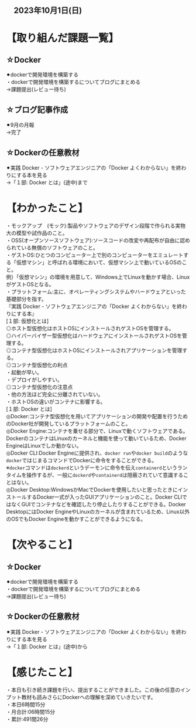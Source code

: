 ## 　2023年10月1日(日)
# 【取り組んだ課題一覧】
## ☆Docker
⚫︎dockerで開発環境を構築する<br>
・dockerで開発環境を構築するについてブログにまとめる<br>
→課題提出(レビュー待ち)<br>
## ☆ブログ記事作成
⚫︎9月の月報<br>
→完了<br>
## ☆Dockerの任意教材
⚫︎実践 Docker - ソフトウェアエンジニアの「Docker よくわからない」を終わりにする本を見る<br>
→「１部: Docker とは」(途中)まで<br>
# 【わかったこと】
・モックアップ　(モック):製品やソフトウェアのデザイン段階で作られる実物大の模型や試作品のこと。<br>
・OSS(オープンソースソフトウェア):ソースコードの改変や再配布が自由に認められている無償のソフトウェアのこと。<br>
・ゲストOS:ひとつのコンピューター上で別のコンピューターをエミュレートする「仮想マシン」と呼ばれる環境において、仮想マシン上で動いているOSのこと。<br>
例）「仮想マシン」の環境を用意して、Windows上でLinuxを動かす場合、LinuxがゲストOSとなる。<br>
・プラットフォーム:主に、オペレーティングシステムやハードウェアといった基礎部分を指す。<br>
『実践 Docker - ソフトウェアエンジニアの「Docker よくわからない」を終わりにする本』<br>
[１部: 仮想化とは]<br>
◎ホスト型仮想化はホストOSにインストールされゲストOSを管理する。<br>
◎ハイパーバイザー型仮想化はハードウェアにインストールされゲストOSを管理する。<br>
◎コンテナ型仮想化はホストOSにインストールされアプリケーションを管理する。<br>
◎コンテナ型仮想化の利点<br>
・起動が早い。<br>
・デプロイがしやすい。<br>
◎コンテナ型仮想化の注意点<br>
・他の方法ほど完全に分離されていない。<br>
・ホストOSの違いがコンテナに影響する。<br>
[１部: Docker とは]<br>
◎Docker:コンテナ型仮想化を用いてアプリケーションの開発や配置を行うためのDocker社が開発しているプラットフォームのこと。<br>
◎Docker Engine:コンテナを乗せる部分で、Linuxで動くソフトウェアである。DockerのコンテナはLinuxのカーネルと機能を使って動いているため、Docker EngineはLinuxでしか動かない。<br>
◎Docker CLI:Docker Engineに提供され、`docker run`や`docker build`のような`docker`ではじまるコマンドでDockerに命令をすることができる。<br>
※`docker`コマンドは`dockerd`というデーモンに命令を伝え`containerd`というランタイムを操作するが、一般に`dockerd`や`containerd`は隠蔽されていて意識することはない。<br>
◎Docker Desktop:WindowsかMacでDockerを使用したいと思ったときにインストールするDocker一式が入ったGUIアプリケーションのこと。Docker CLIではなくGUIでコンテナなどを確認したり停止したりすることができる。Docker DesktopにはDocker EngineやLinuxのカーネルが含まれているため、Linux以外のOSでもDocker Engineを動かすことができるようになる。<br>
# 【次やること】
## ☆Docker
⚫︎dockerで開発環境を構築する<br>
・dockerで開発環境を構築するについてブログにまとめる<br>
→課題提出(レビュー待ち)<br>
## ☆Dockerの任意教材
⚫︎実践 Docker - ソフトウェアエンジニアの「Docker よくわからない」を終わりにする本を見る<br>
→「１部: Docker とは」(途中)から<br>
# 【感じたこと】
・本日も引き続き課題を行い、提出することができました。この後の任意のインプット教材も読みさらにDockerへの理解を深めていきたいです。<br>
・本日6時間15分<br>
・月合計:06時間15分<br>
・累計:491間26分<br>
